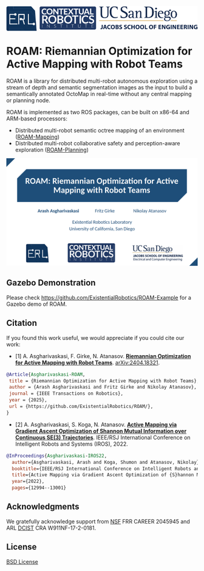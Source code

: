 
<div align="center">
  <a href="http://erl.ucsd.edu/">
    <img align="left" src="docs/media/erl.png" width="80" alt="erl">
  </a>
  <a href="https://contextualrobotics.ucsd.edu/">
    <img align="center" src="docs/media/cri.png" width="150" alt="cri">
  </a>
  <a href="https://ucsd.edu/">
    <img align="right" src="docs/media/ucsd.png" width="260" alt="ucsd">
  </a>
</div>

# ROAM: Riemannian Optimization for Active Mapping with Robot Teams

ROAM is a library for distributed multi-robot autonomous exploration using a stream of depth and semantic segmentation images as the input to build a semantically annotated OctoMap in real-time without any central mapping or planning node.

ROAM is implemented as two ROS packages, can be built on x86-64 and ARM-based processors:
- Distributed multi-robot semantic octree mapping of an environment ([ROAM-Mapping](https://github.com/ExistentialRobotics/ROAM/tree/master/ROAM-Mapping))
- Distributed multi-robot collaborative safety and perception-aware exploration ([ROAM-Planning](https://github.com/ExistentialRobotics/ROAM/tree/master/ROAM-Planning))

<p align="center">
    <a href="https://youtu.be/EADUWRSkOKs?si=d8Rs7uKJreQm6Str">
    <img src="docs/media/ROAM.png" alt="ROAM">
    </a>
</p>

## Gazebo Demonstration

Please check https://github.com/ExistentialRobotics/ROAM-Example for a Gazebo demo of ROAM.


## Citation

If you found this work useful, we would appreciate if you could cite our work:

- [1] A. Asgharivaskasi, F. Girke, N. Atanasov. [**Riemannian Optimization for Active Mapping with Robot Teams**](https://arxiv.org/abs/2404.18321). [arXiv:2404.18321](https://arxiv.org/abs/2404.18321).
 
 ```bibtex
@Article{Asgharivaskasi-ROAM,
  title = {Riemannian Optimization for Active Mapping with Robot Teams},
  author = {Arash Asgharivaskasi and Fritz Girke and Nikolay Atanasov},
  journal = {IEEE Transactions on Robotics},
  year = {2025},
  url = {https://github.com/ExistentialRobotics/ROAM/},
}
```

- [2] A. Asgharivaskasi, S. Koga, N. Atanasov. [**Active Mapping via Gradient Ascent Optimization of Shannon Mutual Information over Continuous SE(3) Trajectories**](https://ieeexplore.ieee.org/abstract/document/9981875/). IEEE/RSJ International Conference on Intelligent Robots and Systems (IROS), 2022.

```bibtex
@InProceedings{Asgharivaskasi-IROS22,
  author={Asgharivaskasi, Arash and Koga, Shumon and Atanasov, Nikolay},
  booktitle={IEEE/RSJ International Conference on Intelligent Robots and Systems (IROS)}, 
  title={Active Mapping via Gradient Ascent Optimization of {S}hannon Mutual Information over Continuous {SE(3)} Trajectories}, 
  year={2022},
  pages={12994--13001}
```

## Acknowledgments

We gratefully acknowledge support from [NSF](https://www.nsf.gov/) FRR CAREER 2045945 and ARL [DCIST](https://www.dcist.org/) CRA W911NF-17-2-0181.

## License

[BSD License](LICENSE.BSD)
